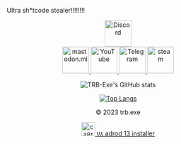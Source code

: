 Ultra sh*tcode stealer!!!!!!!!

<center><a href="https://trbexe.ml/discord" title="Discord">
   <img src="https://trbexe.ml/content/discordicon.svg" wight="60" height="60" alt="Discord"</img>
   </a>
<center><a href="https://mastodon.ml/@texe" title="Mastodon.ml">
   <img src="https://www.svgrepo.com/show/331480/mastodon.svg" wight="60" height="60" alt="mastodon.ml"</img>
   </a>
       <a href="https://youtube.com/c/ThisIsTRB" title="Youtube">
   <img src="https://trbexe.ml/content/yticon2.svg" wight="60" height="60" alt="YouTube"</img>
   </a>
      <a href="https://t.me/pentiumn4200" title="Telegram">
   <img src="https://trbexe.ml/content/telega.svg" wight="60" height="60" alt="Telegram"</img>
   </a>
       <a href="https://steamcommunity.com/id/thisistrb/" title="steam">
   <img src="https://trbexe.ml/content/steam.svg" wight="60" height="60" alt="steam"</img>
   </a>
	</center>

![TRB-Exe's GitHub stats](https://github-readme-stats.vercel.app/api?username=TRB-Exe&theme=discord_old_blurple&show_icons=true)

[![Top Langs](https://github-readme-stats.vercel.app/api/top-langs/?username=TRB-Exe&layout=compact&theme=discord_old_blurple)](https://github-readme-stats.vercel.app/api/top-langs/?username=TRB-Exe&layout=compact&theme=discord_old_blurple)

<footer>
<p>© 2023 trb.exe</p>
<a href="http://trbexe.ml">
	<img src="http://trbdotexe.neonarod.com/banner.gif" wight="88" height="31" alt="сайт trb.exe">
        </a>
	<a href="https://adrod.trbexe.ml">📞📞📞 adrod 13 installer</a>
</footer>

<!--
# шок реклама хотя кому это нужно
[Join Discord Server](http://whiteless-community.ga)
![Discovod server](https://media.discordapp.net/attachments/877243020624396308/880905589134331944/20210827_230348.png)


 -->
